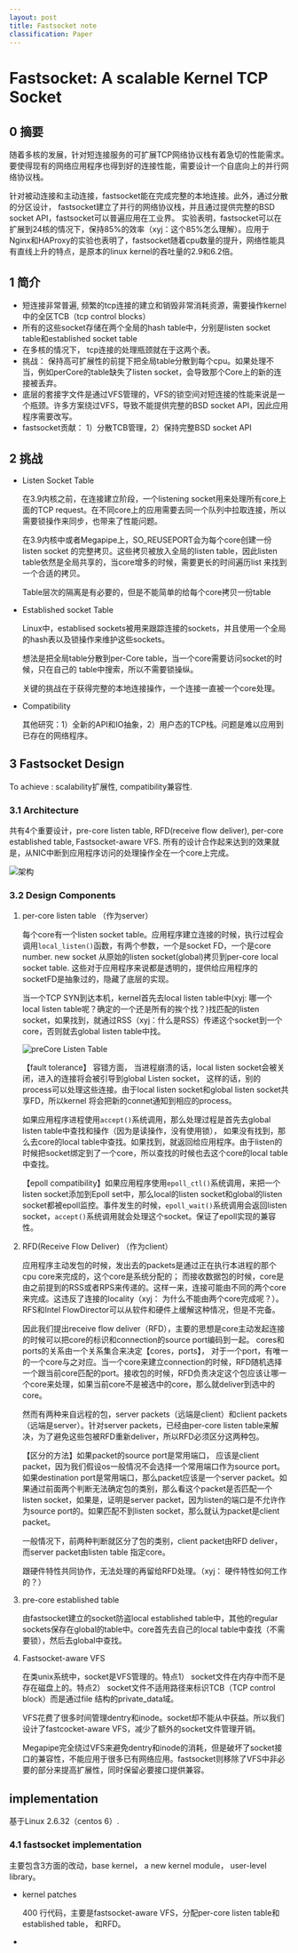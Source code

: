```yaml
---
layout: post
title: Fastsocket note
classification: Paper
---
```

# Fastsocket: A scalable Kernel TCP Socket

## 0 摘要

随着多核的发展，针对短连接服务的可扩展TCP网络协议栈有着急切的性能需求。要使得现有的网络应用程序也得到好的连接性能，需要设计一个自底向上的并行网络协议栈。

针对被动连接和主动连接，fastsocket能在完成完整的本地连接。此外，通过分散的分区设计， fastsocket建立了并行的网络协议栈，并且通过提供完整的BSD socket API，fastsocket可以普遍应用在工业界。 实验表明，fastsocket可以在扩展到24核的情况下，保持85%的效率（xyj：这个85%怎么理解）。应用于Nginx和HAProxy的实验也表明了，fastsocket随着cpu数量的提升，网络性能具有直线上升的特点，是原本的linux kernel的吞吐量的2.9和6.2倍。

## 1 简介

+ 短连接非常普遍, 频繁的tcp连接的建立和销毁非常消耗资源，需要操作kernel中的全区TCB（tcp control blocks）
+ 所有的这些socket存储在两个全局的hash table中，分别是listen socket table和established socket table
+ 在多核的情况下， tcp连接的处理瓶颈就在于这两个表。
+ 挑战： 保持高可扩展性的前提下把全局table分散到每个cpu。如果处理不当，例如perCore的table缺失了listen socket，会导致那个Core上的新的连接被丢弃。
+ 底层的套接字文件是通过VFS管理的，VFS的锁空间对短连接的性能来说是一个瓶颈。许多方案绕过VFS，导致不能提供完整的BSD socket API，因此应用程序需要改写。
+ fastsocket贡献： 1）分散TCB管理，2）保持完整BSD socket API

## 2 挑战

+ Listen Socket Table

    在3.9内核之前，在连接建立阶段，一个listening socket用来处理所有core上面的TCP request。在不同core上的应用需要去同一个队列中拉取连接，所以需要锁操作来同步，也带来了性能问题。  
    
    在3.9内核中或者Megapipe上，SO_REUSEPORT会为每个core创建一份listen socket 的完整拷贝。这些拷贝被放入全局的listen table，因此listen table依然是全局共享的，当core增多的时候，需要更长的时间遍历list 来找到一个合适的拷贝。  
    
    Table层次的隔离是有必要的，但是不能简单的给每个core拷贝一份table
    
+ Established socket Table

    Linux中，establised sockets被用来跟踪连接的sockets，并且使用一个全局的hash表以及锁操作来维护这些sockets。
    
    想法是把全局table分散到per-Core table，当一个core需要访问socket的时候，只在自己的 table中搜索，所以不需要锁操纵。 
     
    关键的挑战在于获得完整的本地连接操作，一个连接一直被一个core处理。
    
+ Compatibility

    其他研究：1）全新的API和IO抽象，2）用户态的TCP栈。问题是难以应用到已存在的网络程序。
    
## 3 Fastsocket Design

To achieve : scalability扩展性, compatibility兼容性.

### 3.1 Architecture

共有4个重要设计，pre-core listen table, RFD(receive flow deliver), per-core established table, Fastsocket-aware VFS. 所有的设计合作起来达到的效果就是，从NIC中断到应用程序访问的处理操作全在一个core上完成。

![架构](/img/2.png)

### 3.2 Design Components

1. per-core listen table （作为server）

	每个core有一个listen socket table。应用程序建立连接的时候，执行过程会调用`local_listen()`函数，有两个参数，一个是socket FD，一个是core number. new socket 从原始的listen socket(global)拷贝到per-core local socket table. 这些对于应用程序来说都是透明的，提供给应用程序的socketFD是抽象过的，隐藏了底层的实现。

	当一个TCP SYN到达本机，kernel首先去local listen table中(xyj: 哪一个local listen table呢？确定的一个还是所有的挨个找？)找匹配的listen socket，如果找到，就通过RSS（xyj：什么是RSS）传递这个socket到一个core，否则就去global listen table中找。

	![preCore Listen Table](/img/3.png)

	【fault tolerance】 容错方面， 当进程崩溃的话，local listen socket会被关闭，进入的连接将会被引导到global Listen socket， 这样的话，别的process可以处理这些连接。由于local listen socket和global listen socket共享FD，所以kernel 将会把新的connet通知到相应的process。

	如果应用程序进程使用`accept()`系统调用，那么处理过程是首先去global listen table中查找和操作（因为是读操作，没有使用锁）， 如果没有找到，那么去core的local table中查找。如果找到，就返回给应用程序。由于listen的时候把socket绑定到了一个core，所以查找的时候也去这个core的local table中查找。

	【epoll compatibility】如果应用程序使用`epoll_ctl()`系统调用，来把一个listen socket添加到Epoll set中，那么local的listen socket和global的listen socket都被epoll监控。事件发生的时候，`epoll_wait()`系统调用会返回listen socket，`accept()`系统调用就会处理这个socket。保证了epoll实现的兼容性。

2. RFD(Receive Flow Deliver) （作为client）

	应用程序主动发包的时候，发出去的packets是通过正在执行本进程的那个cpu core来完成的，这个core是系统分配的； 而接收数据包的时候，core是由之前提到的RSS或者RPS来传递的。这样一来，连接可能由不同的两个core来完成。这违反了连接的locality（xyj： 为什么不能由两个core完成呢？）。RFS和Intel FlowDirector可以从软件和硬件上缓解这种情况，但是不完备。

	因此我们提出receive flow deliver（RFD），主要的思想是core主动发起连接的时候可以把core的标识和connection的source port编码到一起。 cores和ports的关系由一个关系集合来决定【cores，ports】， 对于一个port，有唯一的一个core与之对应。当一个core来建立connection的时候，RFD随机选择一个跟当前core匹配的port。接收包的时候，RFD负责决定这个包应该让哪一个core来处理，如果当前core不是被选中的core，那么就deliver到选中的core。

	然而有两种来自远程的包，server packets（远端是client）和client packets（远端是server）。针对server packets，已经由per-core listen table来解决，为了避免这些包被RFD重新deliver，所以RFD必须区分这两种包。

	【区分的方法】如果packet的source port是常用端口， 应该是client packet，因为我们假设os一般情况不会选择一个常用端口作为source port。如果destination port是常用端口，那么packet应该是一个server packet。如果通过前面两个判断无法确定包的类别，那么看这个packet是否匹配一个listen socket，如果是，证明是server packet，因为listen的端口是不允许作为source port的。如果匹配不到listen socket，那么就认为packet是client packet。

	一般情况下，前两种判断就区分了包的类别，client packet由RFD deliver， 而server packet由listen table 指定core。

	跟硬件特性共同协作，无法处理的再留给RFD处理。（xyj： 硬件特性如何工作的？）

3. pre-core established table

	由fastsocket建立的socket防盗local established table中，其他的regular sockets保存在global的table中。core首先去自己的local table中查找（不需要锁），然后去global中查找。

4. Fastsocket-aware VFS

	在类unix系统中，socket是VFS管理的。特点1） socket文件在内存中而不是存在磁盘上的。特点2） socket文件不适用路径来标识TCB（TCP control block）而是通过file 结构的private_data域。

	VFS花费了很多时间管理dentry和inode。socket却不能从中获益。所以我们设计了fastcocket-aware VFS，减少了额外的socket文件管理开销。


	Megapipe完全绕过VFS来避免dentry和inode的消耗，但是破坏了socket接口的兼容性，不能应用于很多已有网络应用。fastsocket则移除了VFS中非必要的部分来提高扩展性，同时保留必要接口提供兼容。

## implementation

基于Linux 2.6.32（centos 6）. 

### 4.1 fastsocket implementation

主要包含3方面的改动，base kernel， a new kernel module， user-level library。

+ kernel patches

	400 行代码，主要是fastsocket-aware VFS，分配per-core listen table和established table， 和RFD。

+ 

